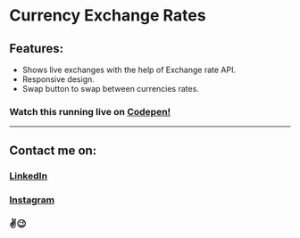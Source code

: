 # Currency Exchange Rates

## Features:
- Shows live exchanges with the help of Exchange rate API.
- Responsive design.
- Swap button to swap between currencies rates.

### Watch this running live on [Codepen!](https://codepen.io/karangaba/pen/eYJeEep)

---
## Contact me on:
### [LinkedIn](https://www.linkedin.com/in/karan-gaba-40a12b7b/)<br>
### [Instagram](https://Instagram.com/_karangaba_)

### ✌😉